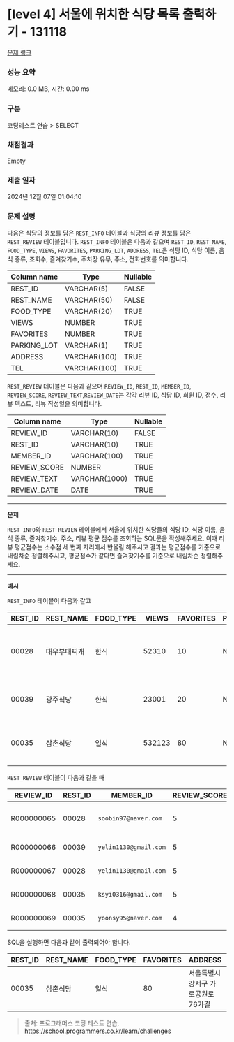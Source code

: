 # \[level 4] 서울에 위치한 식당 목록 출력하기 - 131118

[문제 링크](https://school.programmers.co.kr/learn/courses/30/lessons/131118)

### 성능 요약

메모리: 0.0 MB, 시간: 0.00 ms

### 구분

코딩테스트 연습 > SELECT

### 채점결과

Empty

### 제출 일자

2024년 12월 07일 01:04:10

### 문제 설명

다음은 식당의 정보를 담은 `REST_INFO` 테이블과 식당의 리뷰 정보를 담은 `REST_REVIEW` 테이블입니다. `REST_INFO` 테이블은 다음과 같으며 `REST_ID`, `REST_NAME`, `FOOD_TYPE`, `VIEWS`, `FAVORITES`, `PARKING_LOT`, `ADDRESS`, `TEL`은 식당 ID, 식당 이름, 음식 종류, 조회수, 즐겨찾기수, 주차장 유무, 주소, 전화번호를 의미합니다.

| Column name  | Type         | Nullable |
| ------------ | ------------ | -------- |
| REST\_ID     | VARCHAR(5)   | FALSE    |
| REST\_NAME   | VARCHAR(50)  | FALSE    |
| FOOD\_TYPE   | VARCHAR(20)  | TRUE     |
| VIEWS        | NUMBER       | TRUE     |
| FAVORITES    | NUMBER       | TRUE     |
| PARKING\_LOT | VARCHAR(1)   | TRUE     |
| ADDRESS      | VARCHAR(100) | TRUE     |
| TEL          | VARCHAR(100) | TRUE     |

`REST_REVIEW` 테이블은 다음과 같으며 `REVIEW_ID`, `REST_ID`, `MEMBER_ID`, `REVIEW_SCORE`, `REVIEW_TEXT`,`REVIEW_DATE`는 각각 리뷰 ID, 식당 ID, 회원 ID, 점수, 리뷰 텍스트, 리뷰 작성일을 의미합니다.

| Column name   | Type          | Nullable |
| ------------- | ------------- | -------- |
| REVIEW\_ID    | VARCHAR(10)   | FALSE    |
| REST\_ID      | VARCHAR(10)   | TRUE     |
| MEMBER\_ID    | VARCHAR(100)  | TRUE     |
| REVIEW\_SCORE | NUMBER        | TRUE     |
| REVIEW\_TEXT  | VARCHAR(1000) | TRUE     |
| REVIEW\_DATE  | DATE          | TRUE     |

***

**문제**

`REST_INFO`와 `REST_REVIEW` 테이블에서 서울에 위치한 식당들의 식당 ID, 식당 이름, 음식 종류, 즐겨찾기수, 주소, 리뷰 평균 점수를 조회하는 SQL문을 작성해주세요. 이때 리뷰 평균점수는 소수점 세 번째 자리에서 반올림 해주시고 결과는 평균점수를 기준으로 내림차순 정렬해주시고, 평균점수가 같다면 즐겨찾기수를 기준으로 내림차순 정렬해주세요.

***

**예시**

`REST_INFO` 테이블이 다음과 같고

| REST\_ID | REST\_NAME | FOOD\_TYPE | VIEWS  | FAVORITES | PARKING\_LOT | ADDRESS                  | TEL          |
| -------- | ---------- | ---------- | ------ | --------- | ------------ | ------------------------ | ------------ |
| 00028    | 대우부대찌개     | 한식         | 52310  | 10        | N            | 경기도 용인시 처인구 남사읍 처인성로 309 | 031-235-1235 |
| 00039    | 광주식당       | 한식         | 23001  | 20        | N            | 경기도 부천시 산업로8번길 60        | 031-235-6423 |
| 00035    | 삼촌식당       | 일식         | 532123 | 80        | N            | 서울특별시 강서구 가로공원로76가길      | 02-135-1266  |

`REST_REVIEW` 테이블이 다음과 같을 때

| REVIEW\_ID | REST\_ID | MEMBER\_ID            | REVIEW\_SCORE | REVIEW\_TEXT         | REVIEW\_DATE |
| ---------- | -------- | --------------------- | ------------- | -------------------- | ------------ |
| R000000065 | 00028    | `soobin97@naver.com`  | 5             | 부찌 국물에서 샤브샤브 맛이나고 깔끔 | 2022-04-12   |
| R000000066 | 00039    | `yelin1130@gmail.com` | 5             | 김치찌개 최곱니다.           | 2022-02-12   |
| R000000067 | 00028    | `yelin1130@gmail.com` | 5             | 햄이 많아서 좋아요           | 2022-02-22   |
| R000000068 | 00035    | `ksyi0316@gmail.com`  | 5             | 숙성회가 끝내줍니다.          | 2022-02-15   |
| R000000069 | 00035    | `yoonsy95@naver.com`  | 4             | 비린내가 전혀없어요.          | 2022-04-16   |

SQL을 실행하면 다음과 같이 출력되어야 합니다.

| REST\_ID | REST\_NAME | FOOD\_TYPE | FAVORITES | ADDRESS             | SCORE |
| -------- | ---------- | ---------- | --------- | ------------------- | ----- |
| 00035    | 삼촌식당       | 일식         | 80        | 서울특별시 강서구 가로공원로76가길 | 4.50  |

> 출처: 프로그래머스 코딩 테스트 연습, https://school.programmers.co.kr/learn/challenges
